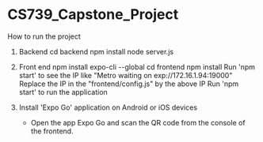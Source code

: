 # CS739_Capstone_Project


How to run the project

1. Backend
	cd backend
	npm install
	node server.js

2. Front end
	npm install expo-cli --global
	cd frontend
	npm install
	Run 'npm start' to see the IP like "Metro waiting on exp://172.16.1.94:19000"
	Replace the IP in the "frontend/config.js" by the above IP
	Run 'npm start' to run the application
	
3. Install 'Expo Go' application on Android or iOS devices
	- Open the app Expo Go and scan the QR code from the console of the frontend.
	
	
